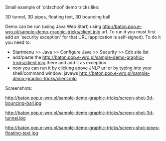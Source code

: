 Small example of 'oldschool' demo tricks like:

3D tunnel,
3D pipes,
floating text,
3D bouncing ball

Demo can be run (using Java Web Start) using http://baton.pop.e-wro.pl/sample-demo-graphic-tricks/client.jnlp url.
To run it you must first add an 'security exception' for that URL (application is self-signed). To do it you need to:
- Startmenu >> Java >> Configure Java >> Security >> Edit site list
- add/paste the http://baton.pop.e-wro.pl/sample-demo-graphic-tricks/client.jnlp there and add it as exception
- now you can run it by clicking above JNLP url or by typing into your shell/command window:
    javaws http://baton.pop.e-wro.pl/sample-demo-graphic-tricks/client.jnlp

Screenshots:

http://baton.pop.e-wro.pl/sample-demo-graphic-tricks/screen-shot-3d-bouncing-ball.jpg

http://baton.pop.e-wro.pl/sample-demo-graphic-tricks/screen-shot-3d-tunnel.jpg

http://baton.pop.e-wro.pl/sample-demo-graphic-tricks/screen-shot-pipes-floating-text.jpg
